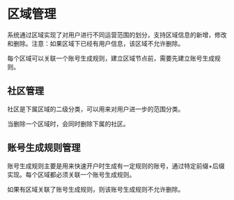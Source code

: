 # 区域管理

系统通过区域实现了对用户进行不同运营范围的划分，支持区域信息的新增，修改和删除。注意：如果区域下已经有用户信息，该区域不允许删除。

每个区域可以关联一个账号生成规则，建立区域节点前，需要先建立账号生成规则。

## 社区管理

社区是下属区域的二级分类，可以用来对用户进一步的范围分类。

当删除一个区域时，会同时删除下属的社区。

## 账号生成规则管理

账号生成规则主要是用来快速开户时生成有一定规则的账号，通过特定前缀+后缀实现。每个区域都必须关联一个账号生成规则。

如果有区域关联了账号生成规则，则该账号生成规则不允许删除。